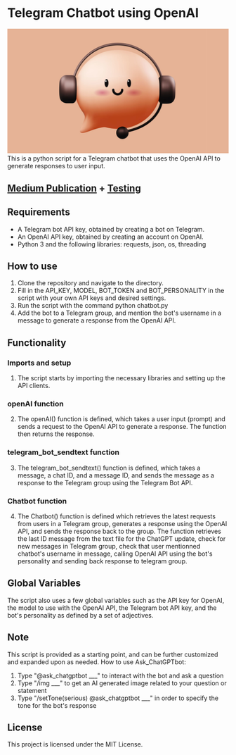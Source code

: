 # Telegram Chatbot using OpenAI
![AskGpt](https://github.com/Eloise1988/OPENAI/blob/main/PNG/askgpt.jpeg)
This is a python script for a Telegram chatbot that uses the OpenAI API to generate responses to user input.

## [Medium Publication](https://levelup.gitconnected.com/create-your-own-hilarious-chatgpt-bot-in-telegram-with-python-a-step-by-step-guide-466e8a510c0d) + [Testing](https://t.me/askchatgpt) 

## Requirements
* A Telegram bot API key, obtained by creating a bot on Telegram.
* An OpenAI API key, obtained by creating an account on OpenAI.
* Python 3 and the following libraries: requests, json, os, threading

## How to use
1. Clone the repository and navigate to the directory.
2. Fill in the API_KEY, MODEL, BOT_TOKEN and BOT_PERSONALITY in the script with your own API keys and desired settings.
3. Run the script with the command python chatbot.py
4. Add the bot to a Telegram group, and mention the bot's username in a message to generate a response from the OpenAI API.

## Functionality
### Imports and setup
1. The script starts by importing the necessary libraries and setting up the API clients.
### openAI function
2. The openAI() function is defined, which takes a user input (prompt) and sends a request to the OpenAI API to generate a response. The function then returns the response.
### telegram_bot_sendtext function
3. The telegram_bot_sendtext() function is defined, which takes a message, a chat ID, and a message ID, and sends the message as a response to the Telegram group using the Telegram Bot API.
### Chatbot function
4. The Chatbot() function is defined which retrieves the latest requests from users in a Telegram group, generates a response using the OpenAI API, and sends the response back to the group. The function retrieves the last ID message from the text file for the ChatGPT update, check for new messages in Telegram group, check that user mentionned chatbot's username in message, calling OpenAI API using the bot's personality and sending back response to telegram group.

## Global Variables
The script also uses a few global variables such as the API key for OpenAI, the model to use with the OpenAI API, the Telegram bot API key, and the bot's personality as defined by a set of adjectives.

## Note
This script is provided as a starting point, and can be further customized and expanded upon as needed.
How to use Ask_ChatGPTbot:

1. Type "@ask_chatgptbot ___" to interact with the bot and ask a question
2. Type "/img ___" to get an AI generated image related to your question or statement
3. Type "/setTone(serious) @ask_chatgptbot ___" in order to specify the tone for the bot's response


## License
This project is licensed under the MIT License.



